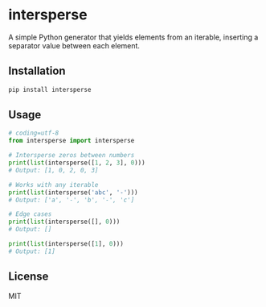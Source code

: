 # intersperse

A simple Python generator that yields elements from an iterable, inserting a separator value between each element.

## Installation

```bash
pip install intersperse
```

## Usage

```python
# coding=utf-8
from intersperse import intersperse

# Intersperse zeros between numbers
print(list(intersperse([1, 2, 3], 0)))
# Output: [1, 0, 2, 0, 3]

# Works with any iterable
print(list(intersperse('abc', '-')))
# Output: ['a', '-', 'b', '-', 'c']

# Edge cases
print(list(intersperse([], 0)))
# Output: []

print(list(intersperse([1], 0)))
# Output: [1]
```

## License

MIT